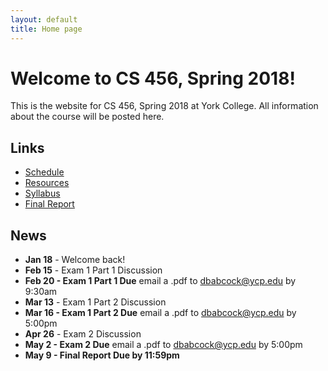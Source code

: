 ```yaml
---
layout: default
title: Home page
---
```


# Welcome to CS 456, Spring 2018!

This is the website for CS 456, Spring 2018 at York College.
All information about the course will be posted here.

## Links

* [Schedule](schedule/index.html)
* [Resources](resources.html)
* [Syllabus](syllabus.html)
* [Final Report](finalreport.html)

## News
* **Jan 18** - Welcome back!
* **Feb 15** - Exam 1 Part 1 Discussion
* **Feb 20 - Exam 1 Part 1 Due** email a .pdf to dbabcock@ycp.edu by 9:30am
* **Mar 13** - Exam 1 Part 2 Discussion
* **Mar 16 - Exam 1 Part 2 Due** email a .pdf to dbabcock@ycp.edu by 5:00pm
* **Apr 26** - Exam 2 Discussion
* **May 2 - Exam 2 Due** email a .pdf to dbabcock@ycp.edu by 5:00pm
* **May 9 - Final Report Due by 11:59pm**


<!--
* **Jan 19** - Welcome back!
* **Feb 7** - Exam 1 Part 1 Discussion
* **Feb 9 - Exam 1 Part 1 Due** email a .pdf to dbabcock@ycp.edu by 5:00pm
* **Feb 14 - Exam 1 Part1b Due**
* **Mar 21** - Exam 1 Part 2 Discussion
* **Mar 24 - Exam 1 Part 2 Due** email a .pdf to dbabcock@ycp.edu by 11:59pm
* **May 2** - Exam 2 Discussion
* **May 5 - Exam 2 Due** email a .pdf to dbabcock@ycp.edu by 5:00pm
* **May 10 - Final Report Due by 11:59pm**
-->